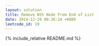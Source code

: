 ```yaml
---
layout: solution
title: Remove Nth Node From End of List
date: 2014-12-29 00:26:24 +0800
leetcode_id: 19
---
```

{% include_relative README.md %}
